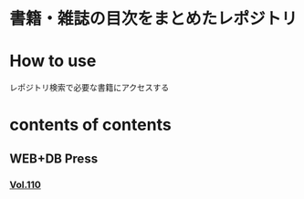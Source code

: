# 書籍・雑誌の目次をまとめたレポジトリ

# How to use
レポジトリ検索で必要な書籍にアクセスする

# contents of contents

## WEB+DB Press

### [Vol.110](/wdpress110)
